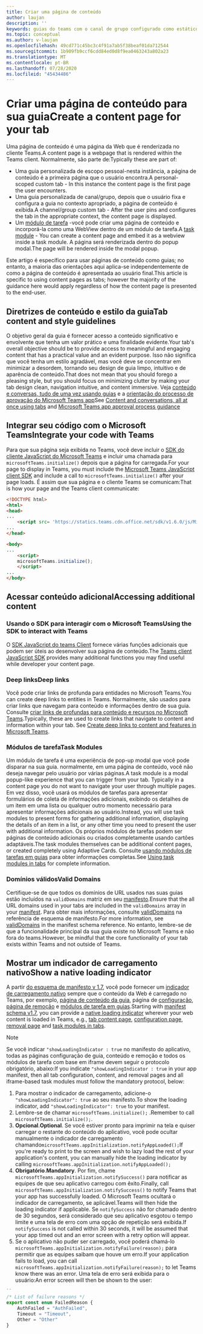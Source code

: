 ```yaml
---
title: Criar uma página de conteúdo
author: laujan
description: ''
keywords: guias do teams com o canal de grupo configurado como estático
ms.topic: conceptual
ms.author: v-laujan
ms.openlocfilehash: 49cd771c45bc3c4f91a7ab5f38beaf01da712544
ms.sourcegitcommit: 1b909fb9ccf6cdd84ed0d8f9ea0463243a802a23
ms.translationtype: MT
ms.contentlocale: pt-BR
ms.lasthandoff: 07/28/2020
ms.locfileid: "45434486"
---
```

# <a name="create-a-content-page-for-your-tab"></a><span data-ttu-id="4eb85-103">Criar uma página de conteúdo para sua guia</span><span class="sxs-lookup"><span data-stu-id="4eb85-103">Create a content page for your tab</span></span>

<span data-ttu-id="4eb85-104">Uma página de conteúdo é uma página da Web que é renderizada no cliente Teams.</span><span class="sxs-lookup"><span data-stu-id="4eb85-104">A content page is a webpage that is rendered within the Teams client.</span></span> <span data-ttu-id="4eb85-105">Normalmente, são parte de:</span><span class="sxs-lookup"><span data-stu-id="4eb85-105">Typically these are part of:</span></span>

* <span data-ttu-id="4eb85-106">Uma guia personalizada de escopo pessoal-nesta instância, a página de conteúdo é a primeira página que o usuário encontra.</span><span class="sxs-lookup"><span data-stu-id="4eb85-106">A personal-scoped custom tab - In this instance the content page is the first page the user encounters.</span></span>
* <span data-ttu-id="4eb85-107">Uma guia personalizada de canal/grupo, depois que o usuário fixa e configura a guia no contexto apropriado, a página de conteúdo é exibida.</span><span class="sxs-lookup"><span data-stu-id="4eb85-107">A channel/group custom tab - After the user pins and configures the tab in the appropriate context, the content page is displayed.</span></span>
* <span data-ttu-id="4eb85-108">Um [módulo de tarefa](~/task-modules-and-cards/what-are-task-modules.md) -você pode criar uma página de conteúdo e incorporá-la como uma WebView dentro de um módulo de tarefa.</span><span class="sxs-lookup"><span data-stu-id="4eb85-108">A [task module](~/task-modules-and-cards/what-are-task-modules.md) - You can create a content page and embed it as a webview inside a task module.</span></span> <span data-ttu-id="4eb85-109">A página será renderizada dentro do popup modal.</span><span class="sxs-lookup"><span data-stu-id="4eb85-109">The page will be rendered inside the modal popup.</span></span>

<span data-ttu-id="4eb85-110">Este artigo é específico para usar páginas de conteúdo como guias; no entanto, a maioria das orientações aqui aplica-se independentemente de como a página de conteúdo é apresentada ao usuário final.</span><span class="sxs-lookup"><span data-stu-id="4eb85-110">This article is specific to using content pages as tabs; however the majority of the guidance here would apply regardless of how the content page is presented to the end-user.</span></span>

## <a name="tab-content-and-style-guidelines"></a><span data-ttu-id="4eb85-111">Diretrizes de conteúdo e estilo da guia</span><span class="sxs-lookup"><span data-stu-id="4eb85-111">Tab content and style guidelines</span></span>

<span data-ttu-id="4eb85-112">O objetivo geral da guia é fornecer acesso a conteúdo significativo e envolvente que tenha um valor prático e uma finalidade evidente.</span><span class="sxs-lookup"><span data-stu-id="4eb85-112">Your tab's overall objective should be to provide access to meaningful and engaging content that has a practical value and an evident purpose.</span></span> <span data-ttu-id="4eb85-113">Isso não significa que você tenha um estilo agradável, mas você deve se concentrar em minimizar a desordem, tornando seu design de guia limpo, intuitivo e de aparência de conteúdo.</span><span class="sxs-lookup"><span data-stu-id="4eb85-113">That does not mean that you should forego a pleasing style, but you should focus on minimizing clutter by making your tab design clean, navigation intuitive, and content immersive.</span></span> <span data-ttu-id="4eb85-114">Veja [conteúdo e conversas, tudo de uma vez usando guias](~/tabs/design/tabs.md) e a [orientação do processo de aprovação do Microsoft Teams app](~/concepts/deploy-and-publish/appsource/prepare/frequently-failed-cases.md)</span><span class="sxs-lookup"><span data-stu-id="4eb85-114">See [Content and conversations, all at once using tabs](~/tabs/design/tabs.md) and [Microsoft Teams app approval process guidance](~/concepts/deploy-and-publish/appsource/prepare/frequently-failed-cases.md)</span></span>

## <a name="integrate-your-code-with-teams"></a><span data-ttu-id="4eb85-115">Integrar seu código com o Microsoft Teams</span><span class="sxs-lookup"><span data-stu-id="4eb85-115">Integrate your code with Teams</span></span>

<span data-ttu-id="4eb85-116">Para que sua página seja exibida no Teams, você deve incluir o [SDK do cliente JavaScript do Microsoft Teams](/javascript/api/overview/msteams-client?view=msteams-client-js-latest) e incluir uma chamada para `microsoftTeams.initialize()` depois que a página for carregada.</span><span class="sxs-lookup"><span data-stu-id="4eb85-116">For your page to display in Teams, you must include the [Microsoft Teams JavaScript client SDK](/javascript/api/overview/msteams-client?view=msteams-client-js-latest) and include a call to `microsoftTeams.initialize()` after your page loads.</span></span> <span data-ttu-id="4eb85-117">É assim que sua página e o cliente Teams se comunicam:</span><span class="sxs-lookup"><span data-stu-id="4eb85-117">That is how your page and the Teams client communicate:</span></span>

```html
<!DOCTYPE html>
<html>
<head>
...
    <script src= 'https://statics.teams.cdn.office.net/sdk/v1.6.0/js/MicrosoftTeams.min.js'></script>
...
</head>

<body>
...
    <script>
    microsoftTeams.initialize();
    </script>
...
</body>
```

## <a name="accessing-additional-content"></a><span data-ttu-id="4eb85-118">Acessar conteúdo adicional</span><span class="sxs-lookup"><span data-stu-id="4eb85-118">Accessing additional content</span></span>

### <a name="using-the-sdk-to-interact-with-teams"></a><span data-ttu-id="4eb85-119">Usando o SDK para interagir com o Microsoft Teams</span><span class="sxs-lookup"><span data-stu-id="4eb85-119">Using the SDK to interact with Teams</span></span>

<span data-ttu-id="4eb85-120">O [SDK JavaScript do teams Client](~/tabs/how-to/using-teams-client-sdk.md) fornece várias funções adicionais que podem ser úteis ao desenvolver sua página de conteúdo.</span><span class="sxs-lookup"><span data-stu-id="4eb85-120">The [Teams client JavaScript SDK](~/tabs/how-to/using-teams-client-sdk.md) provides many additional functions you may find useful while developer your content page.</span></span>

### <a name="deep-links"></a><span data-ttu-id="4eb85-121">Deep links</span><span class="sxs-lookup"><span data-stu-id="4eb85-121">Deep links</span></span>

<span data-ttu-id="4eb85-122">Você pode criar links de profunda para entidades no Microsoft Teams.</span><span class="sxs-lookup"><span data-stu-id="4eb85-122">You can create deep links to entities in Teams.</span></span> <span data-ttu-id="4eb85-123">Normalmente, são usados para criar links que navegam para conteúdo e informações dentro de sua guia. Consulte [criar links de profundas para conteúdo e recursos no Microsoft Teams](~/concepts/build-and-test/deep-links.md).</span><span class="sxs-lookup"><span data-stu-id="4eb85-123">Typically, these are used to create links that navigate to content and information within your tab. See [Create deep links to content and features in Microsoft Teams](~/concepts/build-and-test/deep-links.md).</span></span>

### <a name="task-modules"></a><span data-ttu-id="4eb85-124">Módulos de tarefa</span><span class="sxs-lookup"><span data-stu-id="4eb85-124">Task Modules</span></span>

<span data-ttu-id="4eb85-125">Um módulo de tarefa é uma experiência de pop-up modal que você pode disparar na sua guia. normalmente, em uma página de conteúdo, você não deseja navegar pelo usuário por várias páginas.</span><span class="sxs-lookup"><span data-stu-id="4eb85-125">A task module is a modal popup-like experience that you can trigger from your tab. Typically in a content page you do not want to navigate your user through multiple pages.</span></span> <span data-ttu-id="4eb85-126">Em vez disso, você usará os módulos de tarefas para apresentar formulários de coleta de informações adicionais, exibindo os detalhes de um item em uma lista ou qualquer outro momento necessário para apresentar informações adicionais ao usuário.</span><span class="sxs-lookup"><span data-stu-id="4eb85-126">Instead, you will use task modules to present forms for gathering additional information, displaying the details of an item in a list, or any other time you need to present the user with additional information.</span></span> <span data-ttu-id="4eb85-127">Os próprios módulos de tarefas podem ser páginas de conteúdo adicionais ou criados completamente usando cartões adaptáveis.</span><span class="sxs-lookup"><span data-stu-id="4eb85-127">The task modules themselves can be additional content pages, or created completely using Adaptive Cards.</span></span> <span data-ttu-id="4eb85-128">Consulte [usando módulos de tarefas em guias](~/task-modules-and-cards/task-modules/task-modules-tabs.md) para obter informações completas.</span><span class="sxs-lookup"><span data-stu-id="4eb85-128">See [Using task modules in tabs](~/task-modules-and-cards/task-modules/task-modules-tabs.md) for complete information.</span></span>

### <a name="valid-domains"></a><span data-ttu-id="4eb85-129">Domínios válidos</span><span class="sxs-lookup"><span data-stu-id="4eb85-129">Valid Domains</span></span>

<span data-ttu-id="4eb85-130">Certifique-se de que todos os domínios de URL usados nas suas guias estão incluídos na `validDomains` matriz em seu [manifesto](~/concepts/build-and-test/apps-package.md).</span><span class="sxs-lookup"><span data-stu-id="4eb85-130">Ensure that the all URL domains used in your tabs are included in the `validDomains` array in your [manifest](~/concepts/build-and-test/apps-package.md).</span></span> <span data-ttu-id="4eb85-131">Para obter mais informações, consulte [validDomains](~/resources/schema/manifest-schema.md#validdomains) na referência de esquema de manifesto.</span><span class="sxs-lookup"><span data-stu-id="4eb85-131">For more information, see [validDomains](~/resources/schema/manifest-schema.md#validdomains) in the manifest schema reference.</span></span> <span data-ttu-id="4eb85-132">No entanto, lembre-se de que a funcionalidade principal da sua guia existe no Microsoft Teams e não fora do teams.</span><span class="sxs-lookup"><span data-stu-id="4eb85-132">However, be mindful that the core functionality of your tab exists within Teams and not outside of Teams.</span></span>

## <a name="show-a-native-loading-indicator"></a><span data-ttu-id="4eb85-133">Mostrar um indicador de carregamento nativo</span><span class="sxs-lookup"><span data-stu-id="4eb85-133">Show a native loading indicator</span></span>

<span data-ttu-id="4eb85-134">A partir [do esquema de manifesto v 1.7](../../../resources/schema/manifest-schema.md), você pode fornecer um [indicador de carregamento nativo](../../../resources/schema/manifest-schema.md#showloadingindicator) sempre que o conteúdo da Web é carregado no Teams, por exemplo, [página de conteúdo da guia](#integrate-your-code-with-teams), página de [configuração](configuration-page.md), [página de remoção](removal-page.md) e [módulos de tarefa em guias](../../../task-modules-and-cards/task-modules/task-modules-tabs.md).</span><span class="sxs-lookup"><span data-stu-id="4eb85-134">Starting with [manifest schema v1.7](../../../resources/schema/manifest-schema.md), you can provide a [native loading indicator](../../../resources/schema/manifest-schema.md#showloadingindicator) wherever your web content is loaded in Teams, e.g., [tab content page](#integrate-your-code-with-teams), [configuration page](configuration-page.md), [removal page](removal-page.md) and [task modules in tabs](../../../task-modules-and-cards/task-modules/task-modules-tabs.md).</span></span>

> [!NOTE]
> <span data-ttu-id="4eb85-135">Se você indicar `"showLoadingIndicator : true` no manifesto do aplicativo, todas as páginas configuração de guia, conteúdo e remoção e todos os módulos de tarefa com base em iframe devem seguir o protocolo obrigatório, abaixo:</span><span class="sxs-lookup"><span data-stu-id="4eb85-135">If you indicate  `"showLoadingIndicator : true`  in your app manifest, then all tab configuration, content, and removal pages and all iframe-based task modules must follow the mandatory protocol, below:</span></span>

1. <span data-ttu-id="4eb85-136">Para mostrar o indicador de carregamento, adicione-o `"showLoadingIndicator": true` ao seu manifesto.</span><span class="sxs-lookup"><span data-stu-id="4eb85-136">To show the loading indicator, add `"showLoadingIndicator": true` to your manifest.</span></span> 
2. <span data-ttu-id="4eb85-137">Lembre-se de chamar `microsoftTeams.initialize();` .</span><span class="sxs-lookup"><span data-stu-id="4eb85-137">Remember to call `microsoftTeams.initialize();`.</span></span>
3. <span data-ttu-id="4eb85-138">**Opcional**.</span><span class="sxs-lookup"><span data-stu-id="4eb85-138">**Optional**.</span></span> <span data-ttu-id="4eb85-139">Se você estiver pronto para imprimir na tela e quiser carregar o restante do conteúdo do aplicativo, você pode ocultar manualmente o indicador de carregamento chamando`microsoftTeams.appInitialization.notifyAppLoaded();`</span><span class="sxs-lookup"><span data-stu-id="4eb85-139">If you're ready to print to the screen and wish to lazy load the rest of your application's content, you can manually hide the loading indicator by calling `microsoftTeams.appInitialization.notifyAppLoaded();`</span></span>
4. <span data-ttu-id="4eb85-140">**Obrigatório**.</span><span class="sxs-lookup"><span data-stu-id="4eb85-140">**Mandatory**.</span></span> <span data-ttu-id="4eb85-141">Por fim, chame `microsoftTeams.appInitialization.notifySuccess()` para notificar as equipes de que seu aplicativo carregou com êxito.</span><span class="sxs-lookup"><span data-stu-id="4eb85-141">Finally, call `microsoftTeams.appInitialization.notifySuccess()` to notify Teams that your app has successfully loaded.</span></span> <span data-ttu-id="4eb85-142">O Microsoft Teams ocultará o indicador de carregamento, se aplicável.</span><span class="sxs-lookup"><span data-stu-id="4eb85-142">Teams will then hide the loading indicator if applicable.</span></span> <span data-ttu-id="4eb85-143">Se `notifySuccess` não for chamado dentro de 30 segundos, será considerado que seu aplicativo esgotou o tempo limite e uma tela de erro com uma opção de repetição será exibida.</span><span class="sxs-lookup"><span data-stu-id="4eb85-143">If  `notifySuccess`  is not called within 30 seconds, it will be assumed that your app timed out and an error screen with a retry option will appear.</span></span>
5. <span data-ttu-id="4eb85-144">Se o aplicativo não puder ser carregado, você poderá chamá-lo `microsoftTeams.appInitialization.notifyFailure(reason);` para permitir que as equipes saibam que houve um erro.</span><span class="sxs-lookup"><span data-stu-id="4eb85-144">If your application fails to load, you can call `microsoftTeams.appInitialization.notifyFailure(reason);` to let Teams know there was an error.</span></span> <span data-ttu-id="4eb85-145">Uma tela de erro será exibida para o usuário:</span><span class="sxs-lookup"><span data-stu-id="4eb85-145">An error screen will then be shown to the user:</span></span>

```typescript
``
/* List of failure reasons */
export const enum FailedReason {
    AuthFailed = "AuthFailed",
    Timeout = "Timeout",
    Other = "Other"
}
```
>
